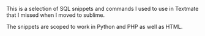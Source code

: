 This is a selection of SQL snippets and commands I used to use in Textmate that I missed when I moved to sublime.

The snippets are scoped to work in Python and PHP as well as HTML.